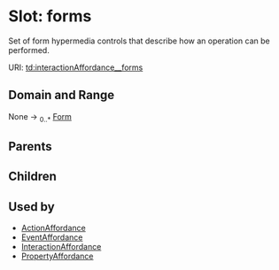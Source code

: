 
# Slot: forms


Set of form hypermedia controls that describe how an operation can be performed.

URI: [td:interactionAffordance__forms](https://www.w3.org/2019/wot/td#interactionAffordance__forms)


## Domain and Range

None &#8594;  <sub>0..\*</sub> [Form](Form.md)

## Parents


## Children


## Used by

 * [ActionAffordance](ActionAffordance.md)
 * [EventAffordance](EventAffordance.md)
 * [InteractionAffordance](InteractionAffordance.md)
 * [PropertyAffordance](PropertyAffordance.md)
